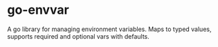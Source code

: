 # go-envvar
A go library for managing environment variables. Maps to typed values, supports required and optional vars with defaults. 
